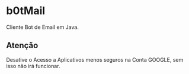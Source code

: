 # b0tMail

Cliente Bot de Email em Java.

## Atenção
Desative o Acesso a Aplicativos menos seguros na Conta GOOGLE, sem isso não irá funcionar.
